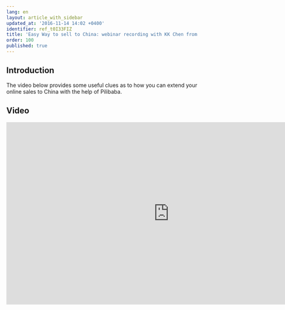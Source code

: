 ```yaml
---
lang: en
layout: article_with_sidebar
updated_at: '2016-11-14 14:02 +0400'
identifier: ref_t0I33FIZ
title: 'Easy Way to sell to China: webinar recording with KK Chen from Pilibaba'
order: 100
published: true
---
```

## Introduction

The video below provides some useful clues as to how you can extend your online sales to China with the help of Pilibaba.

## Video

<iframe class="youtube-player" type="text/html" style="width: 853px; height: 480px" src="https://www.youtube.com/embed/YQVspoQ6Rj8" frameborder="0"></iframe>

